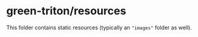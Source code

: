 # green-triton/resources

This folder contains static resources (typically an `"images"` folder as well).
